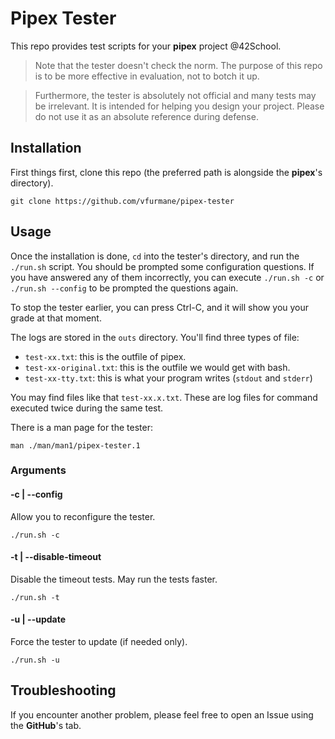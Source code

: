 # Pipex Tester

This repo provides test scripts for your **pipex** project @42School.

> Note that the tester doesn't check the norm. The purpose of this repo is to be more effective in evaluation, not to botch it up.

> Furthermore, the tester is absolutely not official and many tests may be irrelevant. It is intended for helping you design your project. Please do not use it as an absolute reference during defense.

## Installation

First things first, clone this repo (the preferred path is alongside the **pipex**'s directory).

```shell
git clone https://github.com/vfurmane/pipex-tester
```

## Usage

Once the installation is done, `cd` into the tester's directory, and run the `./run.sh` script. You should be prompted some configuration questions. If you have answered any of them incorrectly, you can execute `./run.sh -c` or `./run.sh --config` to be prompted the questions again.

To stop the tester earlier, you can press Ctrl-C, and it will show you your grade at that moment.

The logs are stored in the `outs` directory. You'll find three types of file:

- `test-xx.txt`: this is the outfile of pipex.
- `test-xx-original.txt`: this is the outfile we would get with bash.
- `test-xx-tty.txt`: this is what your program writes (`stdout` and `stderr`)

You may find files like that `test-xx.x.txt`. These are log files for command executed twice during the same test.

There is a man page for the tester:

```shell
man ./man/man1/pipex-tester.1
```

### Arguments

#### -c | --config

Allow you to reconfigure the tester.

```shell
./run.sh -c
```

#### -t | --disable-timeout

Disable the timeout tests. May run the tests faster.

```shell
./run.sh -t
```

#### -u | --update

Force the tester to update (if needed only).

```shell
./run.sh -u
```

## Troubleshooting

If you encounter another problem, please feel free to open an Issue using the **GitHub**'s tab.
